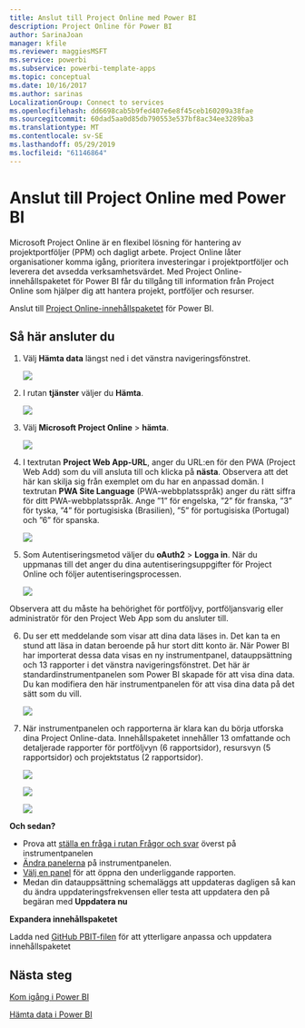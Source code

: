 ```yaml
---
title: Anslut till Project Online med Power BI
description: Project Online för Power BI
author: SarinaJoan
manager: kfile
ms.reviewer: maggiesMSFT
ms.service: powerbi
ms.subservice: powerbi-template-apps
ms.topic: conceptual
ms.date: 10/16/2017
ms.author: sarinas
LocalizationGroup: Connect to services
ms.openlocfilehash: dd6698cab5b9fed407e6e8f45ceb160209a38fae
ms.sourcegitcommit: 60dad5aa0d85db790553e537bf8ac34ee3289ba3
ms.translationtype: MT
ms.contentlocale: sv-SE
ms.lasthandoff: 05/29/2019
ms.locfileid: "61146864"
---
```

# <a name="connect-to-project-online-with-power-bi"></a>Anslut till Project Online med Power BI
Microsoft Project Online är en flexibel lösning för hantering av projektportföljer (PPM) och dagligt arbete. Project Online låter organisationer komma igång, prioritera investeringar i projektportföljer och leverera det avsedda verksamhetsvärdet. Med Project Online-innehållspaketet för Power BI får du tillgång till information från Project Online som hjälper dig att hantera projekt, portföljer och resurser.

Anslut till [Project Online-innehållspaketet](https://app.powerbi.com/getdata/services/project-online) för Power BI.

## <a name="how-to-connect"></a>Så här ansluter du
1. Välj **Hämta data** längst ned i det vänstra navigeringsfönstret.
   
    ![](media/service-connect-to-project-online/getdata.png)
2. I rutan **tjänster** väljer du **Hämta**.
   
   ![](media/service-connect-to-project-online/services.png)
3. Välj **Microsoft Project Online** \> **hämta**.
   
   ![](media/service-connect-to-project-online/mproject.png)
4. I textrutan **Project Web App-URL**, anger du URL:en för den PWA (Project Web Add) som du vill ansluta till och klicka på **nästa**. Observera att det här kan skilja sig från exemplet om du har en anpassad domän. I textrutan **PWA Site Language** (PWA-webbplatsspråk) anger du rätt siffra för ditt PWA-webbplatsspråk. Ange ”1” för engelska, ”2” för franska, ”3” för tyska, ”4” för portugisiska (Brasilien), ”5” för portugisiska (Portugal) och ”6” för spanska. 
   
    ![](media/service-connect-to-project-online/params.png)
5. Som Autentiseringsmetod väljer du **oAuth2** \> **Logga in**. När du uppmanas till det anger du dina autentiseringsuppgifter för Project Online och följer autentiseringsprocessen.
   
    ![](media/service-connect-to-project-online/creds.png)
    
Observera att du måste ha behörighet för portföljvy, portföljansvarig eller administratör för den Project Web App som du ansluter till.

6. Du ser ett meddelande som visar att dina data läses in. Det kan ta en stund att läsa in datan beroende på hur stort ditt konto är. När Power BI har importerat dessa data visas en ny instrumentpanel, datauppsättning och 13 rapporter i det vänstra navigeringsfönstret. Det här är standardinstrumentpanelen som Power BI skapade för att visa dina data. Du kan modifiera den här instrumentpanelen för att visa dina data på det sätt som du vill.

   ![](media/service-connect-to-project-online/dashboard2.png)

7. När instrumentpanelen och rapporterna är klara kan du börja utforska dina Project Online-data. Innehållspaketet innehåller 13 omfattande och detaljerade rapporter för portföljvyn (6 rapportsidor), resursvyn (5 rapportsidor) och projektstatus (2 rapportsidor). 

   ![](media/service-connect-to-project-online/report1.png)
   
   ![](media/service-connect-to-project-online/report3.png)
   
   ![](media/service-connect-to-project-online/report2.png)

**Och sedan?**

* Prova att [ställa en fråga i rutan Frågor och svar](consumer/end-user-q-and-a.md) överst på instrumentpanelen
* [Ändra panelerna](service-dashboard-edit-tile.md) på instrumentpanelen.
* [Välj en panel](consumer/end-user-tiles.md) för att öppna den underliggande rapporten.
* Medan din datauppsättning schemaläggs att uppdateras dagligen så kan du ändra uppdateringsfrekvensen eller testa att uppdatera den på begäran med **Uppdatera nu**

**Expandera innehållspaketet**

Ladda ned [GitHub PBIT-filen](https://github.com/OfficeDev/Project-Power-BI-Content-Packs) för att ytterligare anpassa och uppdatera innehållspaketet

## <a name="next-steps"></a>Nästa steg
[Kom igång i Power BI](service-get-started.md)

[Hämta data i Power BI](service-get-data.md)

